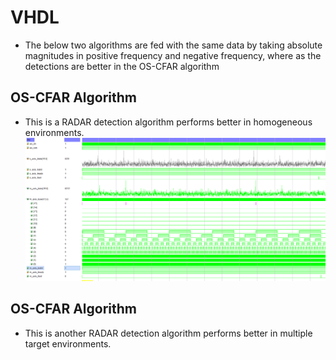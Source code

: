 # VHDL

- The below two algorithms are fed with the same data by taking absolute magnitudes in positive frequency and negative frequency, where as the detections are better in the OS-CFAR algorithm


## OS-CFAR Algorithm
- This is a RADAR detection algorithm performs better in homogeneous environments.
![seq_det](https://github.com/SaiEshwarReddyYellu/Master_Thesis/blob/main/CA_CFAR/CA-CFAR_simulation_results.PNG)

## OS-CFAR Algorithm
- This is another RADAR detection algorithm performs better in multiple target environments.

